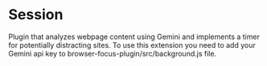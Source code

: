 # Session 

Plugin that analyzes webpage content using Gemini and implements a timer for potentially distracting sites. To use this extension you need to add your Gemini api key to browser-focus-plugin/src/background.js file. 